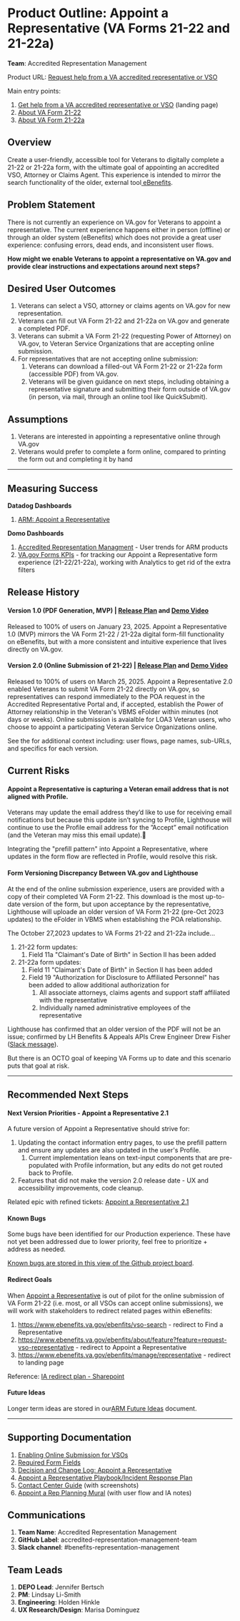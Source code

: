 # **Product Outline: Appoint a Representative (VA Forms 21-22 and 21-22a)**

**Team**: Accredited Representation Management

Product URL: [Request help from a VA accredited representative or VSO](https://www.va.gov/get-help-from-accredited-representative/appoint-rep)

Main entry points:
1. [Get help from a VA accredited representative or VSO](https://www.va.gov/get-help-from-accredited-representative/) (landing page)
2. [About VA Form 21-22](https://www.va.gov/find-forms/about-form-21-22/)
3. [About VA Form 21-22a](https://www.va.gov/find-forms/about-form-21-22a/)


## **Overview**

Create a user-friendly, accessible tool for Veterans to digitally complete a 21-22 or 21-22a form, with the ultimate goal of appointing an accredited VSO, Attorney or Claims Agent. This experience is intended to mirror the search functionality of the older, external tool[ eBenefits](https://www.docstomarkdown.pro/convert-markdown-to-google-docs-online/%5Burl%5D\(https://www.ebenefits.va.gov/ebenefits/vso-search\)).


## **Problem Statement**

There is not currently an experience on VA.gov for Veterans to appoint a representative. The current experience happens either in person (offline) or through an older system (eBenefits) which does not provide a great user experience: confusing errors, dead ends, and inconsistent user flows.

**How might we enable Veterans to appoint a representative on VA.gov and provide clear instructions and expectations around next steps?**


## **Desired User Outcomes**

1. Veterans can select a VSO, attorney or claims agents on VA.gov for new representation.
3. Veterans can fill out VA Form 21-22 and 21-22a on VA.gov and generate a completed PDF.
4. Veterans can submit a VA Form 21-22 (requesting Power of Attorney) on VA.gov, to Veteran Service Organizations that are accepting online submission.
5. For representatives that are not accepting online submission:
   1. Veterans can download a filled-out VA Form 21-22 or 21-22a form (accessible PDF) from VA.gov.
   2. Veterans will be given guidance on next steps, including obtaining a representative signature and submitting their form outside of VA.gov (in person, via mail, through an online tool like QuickSubmit).


## **Assumptions**

1. Veterans are interested in appointing a representative online through VA.gov
2. Veterans would prefer to complete a form online, compared to printing the form out and completing it by hand
---

## **Measuring Success**

**Datadog Dashboards**
1. [ARM: Appoint a Representative](https://vagov.ddog-gov.com/dashboard/iiz-nnm-2em/arm-appoint-a-representative?fromUser=false&offset=0&refresh_mode=monthly&from_ts=1751353200032&to_ts=1753980942350&live=true)

**Domo Dashboards**
1. [Accredited Representation Managment](https://va-gov.domo.com/page/1897070864) - User trends for ARM products
2. [VA.gov Forms KPIs](https://va-gov.domo.com/page/447193050) - for tracking our Appoint a Representative form experience (21-22/21-22a), working with Analytics to get rid of the extra filters

## **Release History**

#### Version 1.0 (PDF Generation, MVP) | [Release Plan](https://github.com/department-of-veterans-affairs/va.gov-team/blob/master/products/accredited-representation-management/product-documentation/appoint-a-representative/release-plan-appoint-a-representative-1.0.md) and [Demo Video](https://dvagov.sharepoint.com/:v:/r/sites/vaabdvro/Shared%20Documents/Accredited%20Representation%20Management/Product%20Information/Product%20Demo%20Recordings/Appoint%20a%20Representative%20-%20PDF%20Generation%20Demo.mp4?csf=1&web=1&e=Z6NxVn)

Released to 100% of users on January 23, 2025. Appoint a Representative 1.0 (MVP) mirrors the VA Form 21-22 / 21-22a digital form-fill functionality on eBenefits, but with a more consistent and intuitive experience that lives directly on VA.gov. 

#### Version 2.0 (Online Submission of 21-22) | [Release Plan](https://github.com/department-of-veterans-affairs/va.gov-team/blob/master/products/accredited-representation-management/product-documentation/appoint-a-representative/release-plan-appoint-a-representative-2.0.md) and [Demo Video](https://dvagov.sharepoint.com/:v:/r/sites/vaabdvro/Shared%20Documents/Accredited%20Representation%20Management/Product%20Information/Product%20Demo%20Recordings/Appoint%20a%20Representative%20-%20Online%20Submission%20Demo.mp4?csf=1&web=1&e=6fZuue)

Released to 100% of users on March 25, 2025. Appoint a Representative 2.0 enabled Veterans to submit VA Form 21-22 directly on VA.gov, so representatives can respond immediately to the POA request in the Accredited Representative Portal and, if accepted, establish the Power of Attorney relationship in the Veteran's VBMS eFolder within minutes (not days or weeks). Online submission is avaialble for LOA3 Veteran users, who choose to appoint a participating Veteran Service Organizations online.

See the for additional context including: user flows, page names, sub-URLs, and specifics for each version.

## Current Risks

#### Appoint a Representative is capturing a Veteran email address that is not aligned with Profile.
Veterans may update the email address they’d like to use for receiving email notifications but because this update isn’t syncing to Profile, Lighthouse will continue to use the Profile email address for the ”Accept” email notification (and the Veteran may miss this email update).

Integrating the "prefill pattern" into Appoint a Representative, where updates in the form flow are reflected in Profile, would resolve this risk.

#### Form Versioning Discrepancy Between VA.gov and Lighthouse

At the end of the online submission experience, users are provided with a copy of their completed VA Form 21-22. This download is the most up-to-date version of the form, but upon acceptance by the representative, Lighthouse will uploade an older version of VA Form 21-22 (pre-Oct 2023 updates) to the eFolder in VBMS when establishing the POA relationship. 

The October 27,2023 updates to VA Forms 21-22 and 21-22a include...

1. 21-22 form updates:
   1. Field 11a "Claimant's Date of Birth" in Section II has been added
2. 21-22a form updates:
   1. Field 11 "Claimant's Date of Birth" in Section II has been added
   2. Field 19 "Authorization for Disclosure to Affiliated Personnel" has been added to allow additional authorization for
      1. All associate attorneys, claims agents and support staff affiliated with the representative
      2. Individually named administrative employees of the representative
         
Lighthouse has confirmed that an older version of the PDF will not be an issue; confirmed by LH Benefits & Appeals APIs Crew Engineer Drew Fisher ([Slack message](https://dsva.slack.com/archives/C063D0M76HX/p1706308610572019?thread_ts=1706119737.834139&cid=C063D0M76HX)).

But there is an OCTO goal of keeping VA Forms up to date and this scenario puts that goal at risk.

---

## **Recommended Next Steps**

#### Next Version Priorities - Appoint a Representative 2.1
A future version of Appoint a Representative should strive for:
1. Updating the contact information entry pages, to use the prefill pattern and ensure any updates are also updated in the user's Profile.
   1. Current implementation leans on text-input components that are pre-populated with Profile information, but any edits do not get routed back to Profile.
2. Features that did not make the version 2.0 release date - UX and accessibility improvements, code cleanup.

Related epic with refined tickets: [Appoint a Representative 2.1](https://github.com/orgs/department-of-veterans-affairs/projects/1180/views/34)

#### Known Bugs
Some bugs have been identified for our Production experience. These have not yet been addressed due to lower priority, feel free to prioritize + address as needed.

[Known bugs are stored in this view of the Github project board](https://github.com/orgs/department-of-veterans-affairs/projects/1180/views/41). 

#### Redirect Goals

When [Appoint a Representative](https://github.com/department-of-veterans-affairs/va.gov-team/tree/master/products/accredited-representation-management/product-documentation/appoint-a-representative) is out of pilot for the online submission of VA Form 21-22 (i.e. most, or all VSOs can accept online submissions), we will work with stakeholders to redirect related pages within eBenefits:
1. https://www.ebenefits.va.gov/ebenfits/vso-search - redirect to Find a Representative
2. https://www.ebenefits.va.gov/ebenfits/about/feature?feature=request-vso-representative - redirect to Appoint a Representative
3. https://www.ebenefits.va.gov/ebenfits/manage/representative - redirect to landing page

Reference: [IA redirect plan - Sharepoint](https://dvagov.sharepoint.com/:w:/r/sites/SitewideCAIA/_layouts/15/Doc.aspx?sourcedoc=%7B203EE57C-1260-4A20-9981-40A7396FB36A%7D&file=0.0%20Redirect%20plan.docx&action=default&mobileredirect=true)

#### Future Ideas
Longer term ideas are stored in our[ARM Future Ideas](https://dvagov.sharepoint.com/:w:/r/sites/vaabdvro/Shared%20Documents/Accredited%20Representation%20Management/ARM%20Future%20Ideas.docx?d=wfe95a788166e4670bfda5a59798550d7&csf=1&web=1&e=7iFIw0) document.

---
## **Supporting Documentation**

1. [Enabling Online Submission for VSOs](https://github.com/department-of-veterans-affairs/va.gov-team/blob/master/products/accredited-representation-management/product-documentation/appoint-a-representative/enabling-online-submission-for-vsos.md)
2. [Required Form Fields](https://github.com/department-of-veterans-affairs/va.gov-team/blob/master/products/accredited-representation-management/product-documentation/appoint-a-representative/required-form-fields.md)
3. [Decision and Change Log: Appoint a Representative](https://github.com/department-of-veterans-affairs/va.gov-team/blob/master/products/accredited-representation-management/product-documentation/appoint-a-representative/decision-change-log-appoint-a-representative.md)
4. [Appoint a Representative Playbook/Incident Response Plan](https://github.com/department-of-veterans-affairs/va.gov-team/blob/master/products/accredited-representation-management/product-documentation/appoint-a-representative/launch-materials/product-playbook-incident-response-plan.md)
5. [Contact Center Guide](https://github.com/department-of-veterans-affairs/va.gov-team/tree/master/products/accredited-representation-management/product-documentation/appoint-a-representative/contact-center) (with screenshots)
6. [Appoint a Rep Planning Mural](https://app.mural.co/t/departmentofveteransaffairs9999/m/departmentofveteransaffairs9999/1714785369605/65b1ce20d08478615fe2ef8c347cf19305cbffab) (with user flow and IA notes)

## **Communications**

1. **Team Name**: Accredited Representation Management
2. **GitHub Label**: accredited-representation-management-team
3. **Slack channel**: #benefits-representation-management


## **Team Leads**

1. **DEPO Lead**: Jennifer Bertsch
2. **PM**: Lindsay Li-Smith
3. **Engineering**: Holden Hinkle
4. **UX Research/Design**: Marisa Dominguez
